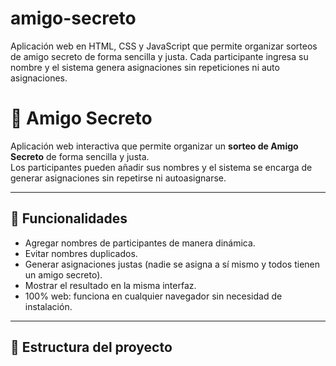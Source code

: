 # amigo-secreto
Aplicación web en HTML, CSS y JavaScript que permite organizar sorteos de amigo secreto de forma sencilla y justa. Cada participante ingresa su nombre y el sistema genera asignaciones sin repeticiones ni auto asignaciones.
# 🎁 Amigo Secreto  

Aplicación web interactiva que permite organizar un **sorteo de Amigo Secreto** de forma sencilla y justa.  
Los participantes pueden añadir sus nombres y el sistema se encarga de generar asignaciones sin repetirse ni autoasignarse.  

---

## 🚀 Funcionalidades
- Agregar nombres de participantes de manera dinámica.  
- Evitar nombres duplicados.  
- Generar asignaciones justas (nadie se asigna a sí mismo y todos tienen un amigo secreto).  
- Mostrar el resultado en la misma interfaz.  
- 100% web: funciona en cualquier navegador sin necesidad de instalación.  

---

## 📂 Estructura del proyecto
